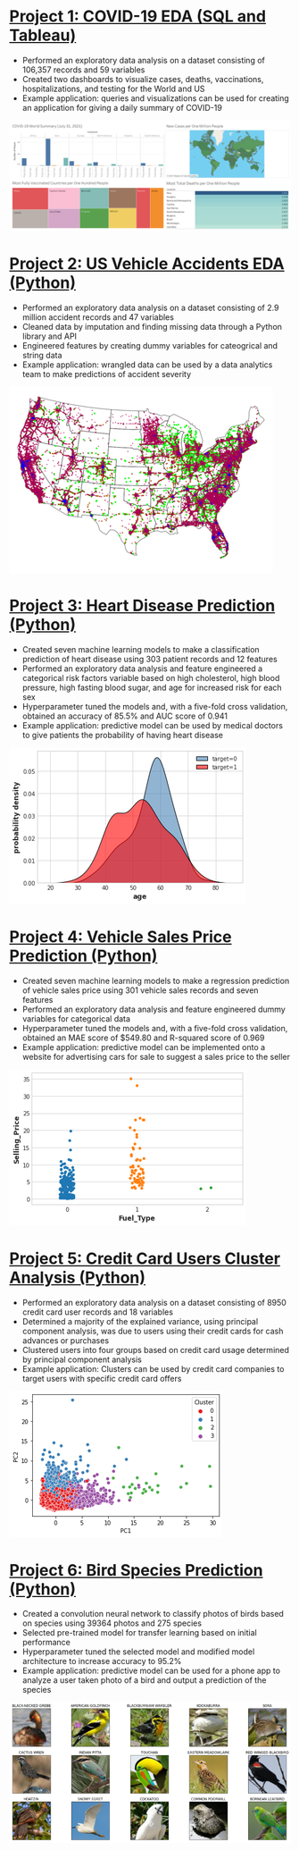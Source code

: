 # [Project 1: COVID-19 EDA (SQL and Tableau)](https://github.com/MichaelBryantDS/COVID19-EDA)
- Performed an exploratory data analysis on a dataset consisting of 106,357 records and 59 variables
- Created two dashboards to visualize cases, deaths, vaccinations, hospitalizations, and testing for the World and US
- Example application: queries and visualizations can be used for creating an application for giving a daily summary of COVID-19

<img src="Images/covid19-world-summary.jpg">

# [Project 2: US Vehicle Accidents EDA (Python)](https://github.com/MichaelBryantDS/US-Vehicle-Accidents-EDA)
- Performed an exploratory data analysis on a dataset consisting of 2.9 million accident records and 47 variables
- Cleaned data by imputation and finding missing data through a Python library and API
- Engineered features by creating dummy variables for cateogrical and string data
- Example application: wrangled data can be used by a data analytics team to make predictions of accident severity

<img src="Images/accident-severity-us-accidents.png">

# [Project 3: Heart Disease Prediction (Python)](https://github.com/MichaelBryantDS/Heart-Disease-Prediction)
- Created seven machine learning models to make a classification prediction of heart disease using 303 patient records and 12 features
- Performed an exploratory data analysis and feature engineered a categorical risk factors variable based on high cholesterol, high blood pressure, high fasting blood sugar, and age for increased risk for each sex
- Hyperparameter tuned the models and, with a five-fold cross validation, obtained an accuracy of 85.5% and AUC score of 0.941
- Example application: predictive model can be used by medical doctors to give patients the probability of having heart disease

<img src="Images/age-den-ker-heart-disease.png">

# [Project 4: Vehicle Sales Price Prediction (Python)](https://github.com/MichaelBryantDS/Vehicle-Sales-Price-Prediction)
- Created seven machine learning models to make a regression prediction of vehicle sales price using 301 vehicle sales records and seven features
- Performed an exploratory data analysis and feature engineered dummy variables for categorical data
- Hyperparameter tuned the models and, with a five-fold cross validation, obtained an MAE score of $549.80 and R-squared score of 0.969
- Example application: predictive model can be implemented onto a website for advertising cars for sale to suggest a sales price to the seller

<img src="Images/selling-price-fuel-type-vehicle-pred.png">

# [Project 5: Credit Card Users Cluster Analysis (Python)](https://github.com/MichaelBryantDS/Credit-Card-Users-Cluster-Analysis)
- Performed an exploratory data analysis on a dataset consisting of 8950 credit card user records and 18 variables
- Determined a majority of the explained variance, using principal component analysis, was due to users using their credit cards for cash advances or purchases
- Clustered users into four groups based on credit card usage determined by principal component analysis
- Example application: Clusters can be used by credit card companies to target users with specific credit card offers

<img src="Images/clusters-credit-card-users.png">

# [Project 6: Bird Species Prediction (Python)](https://github.com/MichaelBryantDS/Bird-Species-Prediction)
- Created a convolution neural network to classify photos of birds based on species using 39364 photos and 275 species
- Selected pre-trained model for transfer learning based on initial performance
- Hyperparameter tuned the selected model and modified model architecture to increase accuracy to 95.2%
- Example application: predictive model can be used for a phone app to analyze a user taken photo of a bird and output a prediction of the species

<img src="Images/birds-classification.jpg">
